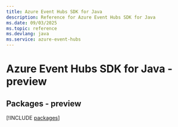```yaml
---
title: Azure Event Hubs SDK for Java
description: Reference for Azure Event Hubs SDK for Java
ms.date: 09/03/2025
ms.topic: reference
ms.devlang: java
ms.service: azure-event-hubs
---
```

# Azure Event Hubs SDK for Java - preview
## Packages - preview
[!INCLUDE [packages](event-hubs-index.md)]